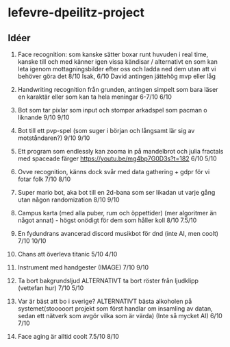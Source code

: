 # lefevre-dpeilitz-project
## Idéer
1. Face recognition: som kanske sätter boxar runt huvuden i real time, kanske till och med känner igen vissa kändisar / alternativt en som kan leta igenom mottagningsbilder efter oss och ladda ned dem utan att vi behöver göra det 8/10 Isak, 6/10 David antingen jättehög mvp eller låg
2. Handwriting recognition från grunden, antingen simpelt som bara läser en karaktär eller som kan ta hela meningar 6-7/10 6/10
3. Bot som tar pixlar som input och stompar arkadspel som pacman o liknande 9/10 9/10
4. Bot till ett pvp-spel (som suger i början och långsamt lär sig av motståndaren?) 9/10 9/10
5. Ett program som endlessly kan zooma in på mandelbrot och julia fractals med spaceade färger https://youtu.be/mg4bp7G0D3s?t=182 6/10 5/10
6. Ovve recognition, känns dock svår med data gathering + gdpr för vi fotar folk 7/10 8/10
7. Super mario bot, aka bot till en 2d-bana som ser likadan ut varje gång utan någon randomization 8/10 9/10 

9. Campus karta (med alla puber, rum och öppettider) (mer algoritmer än något annat) - högst onödigt för dem som håller koll 8/10 7.5/10
12. En fydundrans avancerad discord musikbot för dnd (inte AI, men coolt) 7/10 10/10
15. Chans att överleva titanic 5/10 4/10
16. Instrument med handgester (IMAGE) 7/10 9/10 
17. Ta bort bakgrundsljud ALTERNATIVT ta bort röster från ljudklipp (vettefan hur) 7/10 5/10
19. Var är bäst att bo i sverige? ALTERNATIVT bästa alkoholen på systemet(stooooort projekt som först handlar om insamling av datan, sedan ett nätverk som avgör vilka som är värda) (Inte så mycket AI) 6/10 7/10
21. Face aging är alltid coolt 7.5/10 8/10 
